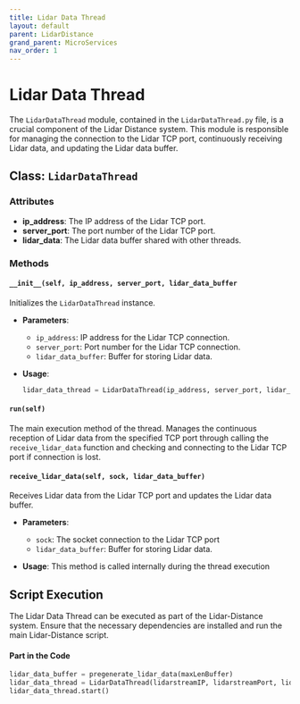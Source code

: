 ```yaml
---
title: Lidar Data Thread
layout: default
parent: LidarDistance
grand_parent: MicroServices
nav_order: 1
---
```


# Lidar Data Thread

The `LidarDataThread` module, contained in the `LidarDataThread.py` file, is a crucial component of the Lidar Distance system. This module is responsible for managing the connection to the Lidar TCP port, continuously receiving Lidar data, and updating the Lidar data buffer.

## Class: `LidarDataThread`

### Attributes

- **ip_address**: The IP address of the Lidar TCP port.
- **server_port**: The port number of the Lidar TCP port.
- **lidar_data**: The Lidar data buffer shared with other threads.

### Methods

#### `__init__(self, ip_address, server_port, lidar_data_buffer`

Initializes the `LidarDataThread` instance.

- **Parameters**:
  - `ip_address`: IP address for the Lidar TCP connection.
  - `server_port`: Port number for the Lidar TCP connection.
  - `lidar_data_buffer`: Buffer for storing Lidar data.

- **Usage**:
  ```python
  lidar_data_thread = LidarDataThread(ip_address, server_port, lidar_data_buffer)

#### `run(self)`

The main execution method of the thread. Manages the continuous reception of Lidar data from the specified TCP port through calling the `receive_lidar_data` function and checking and connecting to the Lidar TCP port if connection is lost.

#### `receive_lidar_data(self, sock, lidar_data_buffer)`

Receives Lidar data from the Lidar TCP port and updates the Lidar data buffer.

- **Parameters**:
  - `sock`: The socket connection to the Lidar TCP port
  - `lidar_data_buffer`: Buffer for storing Lidar data.

- **Usage**:
  This method is called internally during the thread execution

## Script Execution
The Lidar Data Thread can be executed as part of the Lidar-Distance system. Ensure that the necessary dependencies are installed and run the main Lidar-Distance script.

#### Part in the Code
```python
lidar_data_buffer = pregenerate_lidar_data(maxLenBuffer)
lidar_data_thread = LidarDataThread(lidarstreamIP, lidarstreamPort, lidar_data_buffer)
lidar_data_thread.start()